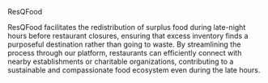 ResQFood
<p>ResQFood facilitates the redistribution of surplus food during late-night hours before restaurant closures, ensuring that excess inventory finds a purposeful destination rather than going to waste. By streamlining the process through our platform, restaurants can efficiently connect with nearby establishments or charitable organizations, contributing to a sustainable and compassionate food ecosystem even during the late hours.</p>
